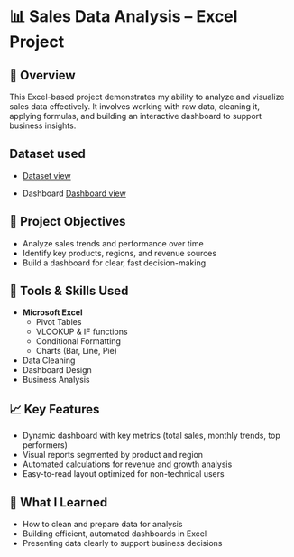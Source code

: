# 📊 Sales Data Analysis – Excel Project

## 📁 Overview
This Excel-based project demonstrates my ability to analyze and visualize sales data effectively. It involves working with raw data, cleaning it, applying formulas, and building an interactive dashboard to support business insights.

## Dataset used
- <a href = "https://github.com/Yashm1412/Sales-Dashboard/blob/main/Sales%20Data%20project.xlsx"> Dataset view </a>

- Dashboard <a href = "https://github.com/Yashm1412/Sales-Dashboard/blob/main/excel%20dashboard%20image.png"> Dashboard view </a>

## 🎯 Project Objectives
- Analyze sales trends and performance over time
- Identify key products, regions, and revenue sources
- Build a dashboard for clear, fast decision-making

## 🔧 Tools & Skills Used
- **Microsoft Excel**
  - Pivot Tables
  - VLOOKUP & IF functions
  - Conditional Formatting
  - Charts (Bar, Line, Pie)
- Data Cleaning
- Dashboard Design
- Business Analysis

## 📈 Key Features
- Dynamic dashboard with key metrics (total sales, monthly trends, top performers)
- Visual reports segmented by product and region
- Automated calculations for revenue and growth analysis
- Easy-to-read layout optimized for non-technical users

## 🧠 What I Learned
- How to clean and prepare data for analysis
- Building efficient, automated dashboards in Excel
- Presenting data clearly to support business decisions
